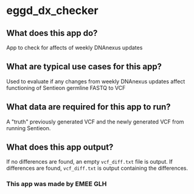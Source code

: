 # eggd_dx_checker

## What does this app do?

App to check for affects of weekly DNAnexus updates

## What are typical use cases for this app?

Used to evaluate if any changes from weekly DNAnexus updates affect functioning of Sentieon germline FASTQ to VCF


## What data are required for this app to run?

A "truth" previously generated VCF and the newly generated VCF from running Sentieon.


## What does this app output?

If no differences are found, an empty `vcf_diff.txt` file is output.
If differences are found, `vcf_diff.txt` is output containing the differences.


### This app was made by EMEE GLH